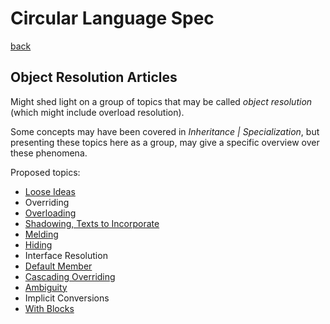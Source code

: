 Circular Language Spec
======================

[back](..)

Object Resolution Articles
--------------------------

Might shed light on a group of topics that may be called *object resolution* (which might include overload resolution).

Some concepts may have been covered in *Inheritance | Specialization*, but presenting these topics here as a group, may give a specific overview over these phenomena.

Proposed topics:

- [Loose Ideas](object-resolution-loose-ideas.md)
- Overriding
- [Overloading](overloading.md)
- [Shadowing, Texts to Incorporate](shadowing-texts-to-incorporate.md)
- [Melding](melding.md)
- [Hiding](hiding.md)
- Interface Resolution
- [Default Member](default-member.md)
- [Cascading Overriding](cascading-overriding.md)
- [Ambiguity](ambiguity.md)
- Implicit Conversions
- [With Blocks](with-blocks.md)